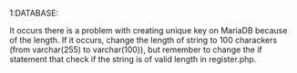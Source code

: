 1:DATABASE:

It occurs there is a problem with creating unique key on MariaDB because of the length. If it occurs, change the length of string to 100 charackers (from varchar(255) to varchar(100)), but remember to change the if statement that check if the string is of valid length in register.php.
